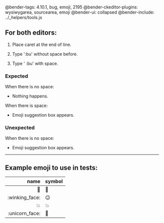 @bender-tags: 4.10.1, bug, emoji, 2195
@bender-ckeditor-plugins: wysiwygarea, sourcearea, emoji
@bender-ui: collapsed
@bender-include: ../_helpers/tools.js

## For both editors:

1. Place caret at the end of line.

1. Type ':bu' without space before.

1. Type ' :bu' with space.

### Expected

When there is no space:

- Nothing happens.

When there is space:

- Emoji suggestion box appears.

### Unexpected

When there is no space:

- Emoji suggestion box appears.

----
## Example emoji to use in tests:

| name | symbol |
| ---: | --- |
| :bug: | 🐛 |
| :winking_face: | 😉 |
| :collision: | 💥 |
| :unicorn_face: | 🦄 |
